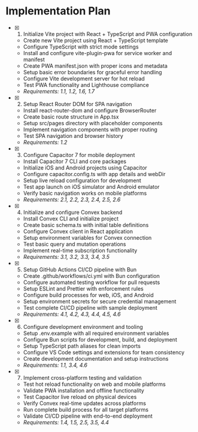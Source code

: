 # Implementation Plan

- [x] 1. Initialize Vite project with React + TypeScript and PWA configuration

  - Create new Vite project using React + TypeScript template
  - Configure TypeScript with strict mode settings
  - Install and configure vite-plugin-pwa for service worker and manifest
  - Create PWA manifest.json with proper icons and metadata
  - Setup basic error boundaries for graceful error handling
  - Configure Vite development server for hot reload
  - Test PWA functionality and Lighthouse compliance
  - _Requirements: 1.1, 1.2, 1.6, 1.7_

- [x] 2. Setup React Router DOM for SPA navigation

  - Install react-router-dom and configure BrowserRouter
  - Create basic route structure in App.tsx
  - Setup src/pages directory with placeholder components
  - Implement navigation components with proper routing
  - Test SPA navigation and browser history
  - _Requirements: 1.2_

- [x] 3. Configure Capacitor 7 for mobile deployment

  - Install Capacitor 7 CLI and core packages
  - Initialize iOS and Android projects using Capacitor
  - Configure capacitor.config.ts with app details and webDir
  - Setup live reload configuration for development
  - Test app launch on iOS simulator and Android emulator
  - Verify basic navigation works on mobile platforms
  - _Requirements: 2.1, 2.2, 2.3, 2.4, 2.5, 2.6_

- [x] 4. Initialize and configure Convex backend

  - Install Convex CLI and initialize project
  - Create basic schema.ts with initial table definitions
  - Configure Convex client in React application
  - Setup environment variables for Convex connection
  - Test basic query and mutation operations
  - Implement real-time subscription functionality
  - _Requirements: 3.1, 3.2, 3.3, 3.4, 3.5_

- [x] 5. Setup GitHub Actions CI/CD pipeline with Bun

  - Create .github/workflows/ci.yml with Bun configuration
  - Configure automated testing workflow for pull requests
  - Setup ESLint and Prettier with enforcement rules
  - Configure build processes for web, iOS, and Android
  - Setup environment secrets for secure credential management
  - Test complete CI/CD pipeline with sample deployment
  - _Requirements: 4.1, 4.2, 4.3, 4.4, 4.5, 4.6_

- [x] 6. Configure development environment and tooling

  - Setup .env.example with all required environment variables
  - Configure Bun scripts for development, build, and deployment
  - Setup TypeScript path aliases for clean imports
  - Configure VS Code settings and extensions for team consistency
  - Create development documentation and setup instructions
  - _Requirements: 1.1, 3.4, 4.6_

- [x] 7. Implement cross-platform testing and validation

  - Test hot reload functionality on web and mobile platforms
  - Validate PWA installation and offline functionality
  - Test Capacitor live reload on physical devices
  - Verify Convex real-time updates across platforms
  - Run complete build process for all target platforms
  - Validate CI/CD pipeline with end-to-end deployment
  - _Requirements: 1.4, 1.5, 2.5, 3.5, 4.4_